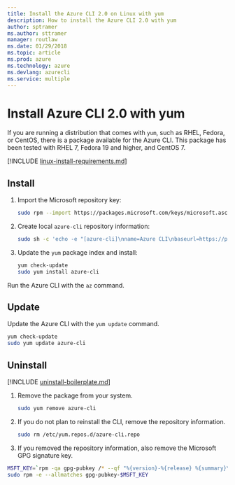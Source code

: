 ```yaml
---
title: Install the Azure CLI 2.0 on Linux with yum
description: How to install the Azure CLI 2.0 with yum
author: sptramer
ms.author: sttramer
manager: routlaw
ms.date: 01/29/2018
ms.topic: article
ms.prod: azure
ms.technology: azure
ms.devlang: azurecli
ms.service: multiple
---
```


# Install Azure CLI 2.0 with yum

If you are running a distribution that comes with `yum`, such as RHEL, Fedora, or CentOS, there is a package available
for the Azure CLI. This package has been tested with RHEL 7, Fedora 19 and higher, and CentOS 7.

[!INCLUDE [linux-install-requirements.md](includes/linux-install-requirements.md)]

## Install

1. Import the Microsoft repository key:

   ```bash
   sudo rpm --import https://packages.microsoft.com/keys/microsoft.asc
   ```

2. Create local `azure-cli` repository information:

   ```bash
   sudo sh -c 'echo -e "[azure-cli]\nname=Azure CLI\nbaseurl=https://packages.microsoft.com/yumrepos/azure-cli\nenabled=1\ngpgcheck=1\ngpgkey=https://packages.microsoft.com/keys/microsoft.asc" > /etc/yum.repos.d/azure-cli.repo'
   ```

3. Update the `yum` package index and install:

   ```bash
   yum check-update
   sudo yum install azure-cli
   ```

Run the Azure CLI with the `az` command.

## Update

Update the Azure CLI with the `yum update` command.

```bash
yum check-update
sudo yum update azure-cli
```

## Uninstall

[!INCLUDE [uninstall-boilerplate.md](includes/uninstall-boilerplate.md)]

1. Remove the package from your system.

   ```bash
   sudo yum remove azure-cli
   ```

2. If you do not plan to reinstall the CLI, remove the repository information.

   ```bash
   sudo rm /etc/yum.repos.d/azure-cli.repo
   ```

3. If you removed the repository information, also remove the Microsoft GPG signature key.

  ```bash
  MSFT_KEY=`rpm -qa gpg-pubkey /* --qf "%{version}-%{release} %{summary}\n" | grep Microsoft | awk '{print $1}'`
  sudo rpm -e --allmatches gpg-pubkey-$MSFT_KEY
  ```
